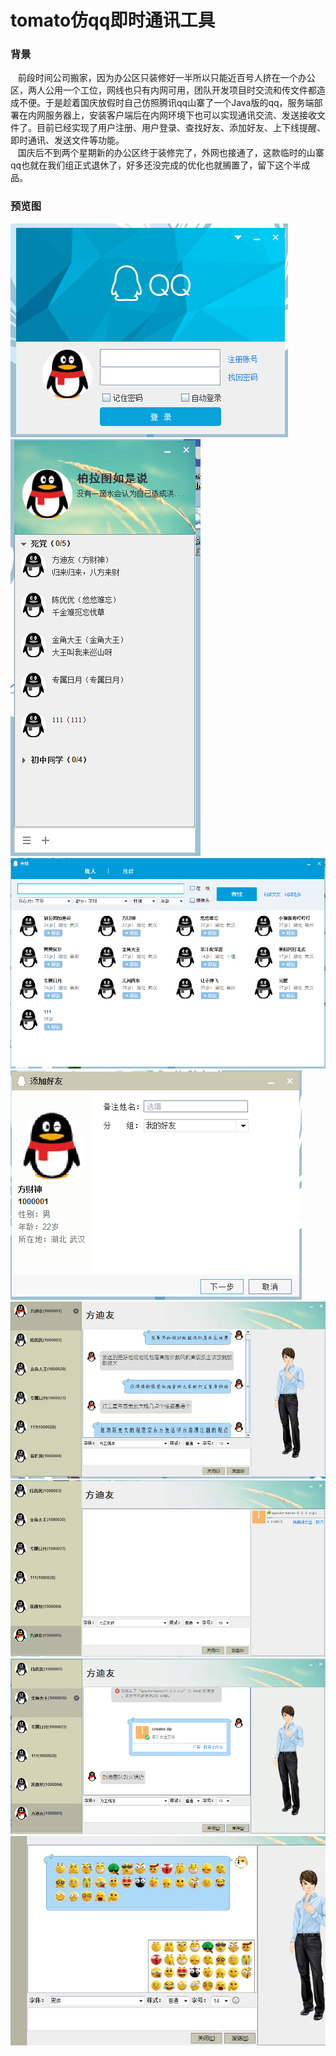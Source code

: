 # tomato仿qq即时通讯工具
### 背景
    前段时间公司搬家，因为办公区只装修好一半所以只能近百号人挤在一个办公区，两人公用一个工位，网线也只有内网可用，团队开发项目时交流和传文件都造成不便。于是趁着国庆放假时自己仿照腾讯qq山寨了一个Java版的qq，服务端部署在内网服务器上，安装客户端后在内网环境下也可以实现通讯交流、发送接收文件了。目前已经实现了用户注册、用户登录、查找好友、添加好友、上下线提醒、即时通讯、发送文件等功能。<br>
    国庆后不到两个星期新的办公区终于装修完了，外网也接通了，这款临时的山寨qq也就在我们组正式退休了，好多还没完成的优化也就搁置了，留下这个半成品。
### 预览图
![](https://github.com/hezizhe/tomato/blob/master/%E9%A2%84%E8%A7%88%E5%9B%BE/login.png)<br>
![](https://github.com/hezizhe/tomato/blob/master/%E9%A2%84%E8%A7%88%E5%9B%BE/main.png)<br>
![](https://github.com/hezizhe/tomato/blob/master/%E9%A2%84%E8%A7%88%E5%9B%BE/search.png)<br>
![](https://github.com/hezizhe/tomato/blob/master/%E9%A2%84%E8%A7%88%E5%9B%BE/add.png)<br>
![](https://github.com/hezizhe/tomato/blob/master/%E9%A2%84%E8%A7%88%E5%9B%BE/talk.jpg)<br>
![](https://github.com/hezizhe/tomato/blob/master/%E9%A2%84%E8%A7%88%E5%9B%BE/file.png)<br>
![](https://github.com/hezizhe/tomato/blob/master/%E9%A2%84%E8%A7%88%E5%9B%BE/send.png)<br>
![](https://github.com/hezizhe/tomato/blob/master/%E9%A2%84%E8%A7%88%E5%9B%BE/expression.jpg)<br>
